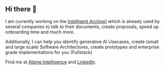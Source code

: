 ## Hi there 👋

I am currently working on the [Intelligent Archive](https://alpineintelligence.ch/unlock-hidden-knowledge/)] which is already used by several companies to talk to their documents, create proposals, speed up onboarding time and much more. 

Additionally, I can help you identify generative AI Usecases, create (small and large scale) Software Architectures, create prototypes and enterprise grade implementations for you (Fullstack)

Find me at [Alpine Intelligence](https://alpineintelligence.com) and [LinkedIn](https://linkedin.com/in/boris-schickedanz).
